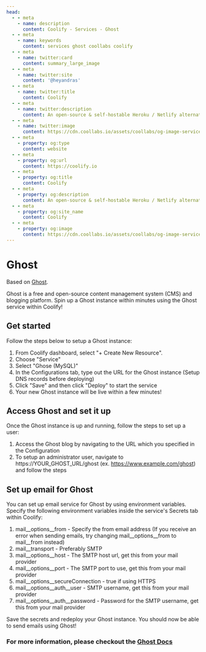 ```yaml
---
head:
  - - meta
    - name: description
      content: Coolify - Services - Ghost
  - - meta
    - name: keywords
      content: services ghost coollabs coolify 
  - - meta
    - name: twitter:card
      content: summary_large_image
  - - meta
    - name: twitter:site
      content: '@heyandras'
  - - meta
    - name: twitter:title
      content: Coolify
  - - meta
    - name: twitter:description
      content: An open-source & self-hostable Heroku / Netlify alternative.
  - - meta
    - name: twitter:image
      content: https://cdn.coollabs.io/assets/coollabs/og-image-services.png
  - - meta
    - property: og:type
      content: website
  - - meta
    - property: og:url
      content: https://coolify.io
  - - meta
    - property: og:title
      content: Coolify
  - - meta
    - property: og:description
      content: An open-source & self-hostable Heroku / Netlify alternative.
  - - meta
    - property: og:site_name
      content: Coolify
  - - meta
    - property: og:image
      content: https://cdn.coollabs.io/assets/coollabs/og-image-services.png
---
```

# Ghost
Based on [Ghost](https://github.com/TryGhost/Ghost).

Ghost is a free and open-source content management system (CMS) and blogging platform. Spin up a Ghost instance within minutes using the Ghost service within Coolify!

## Get started

Follow the steps below to setup a Ghost instance:

1. From Coolify dashboard, select "+ Create New Resource".
2. Choose "Service"
3. Select "Ghose (MySQL)" 
4. In the Configurations tab, type out the URL for the Ghost instance (Setup DNS records before deploying)
5. Click "Save" and then click "Deploy" to start the service
6. Your new Ghost instance will be live within a few minutes!

## Access Ghost and set it up

Once the Ghost instance is up and running, follow the steps to set up a user:

1. Access the Ghost blog by navigating to the URL which you specified in the Configuration
2. To setup an administrator user, navigate to https://YOUR_GHOST_URL/ghost (ex. https://www.example.com/ghost) and follow the steps

## Set up email for Ghost

You can set up email service for Ghost by using environment variables. Specify the following environment variables inside the service's Secrets tab within Coolify:

1. mail__options__from - Specify the from email address (If you receive an error when sending emails, try changing mail__options__from to mail__from instead)
2. mail__transport - Preferably SMTP 
3. mail__options__host - The SMTP host url, get this from your mail provider
4. mail__options__port - The SMTP port to use, get this from your mail provider
5. mail__options__secureConnection - true if using HTTPS
6. mail__options__auth__user - SMTP username, get this from your mail provider
7. mail__options__auth__password - Password for the SMTP username, get this from your mail provider

Save the secrets and redeploy your Ghost instance. You should now be able to send emails using Ghost!

### For more information, please checkout the [Ghost Docs](https://ghost.org/docs/)